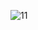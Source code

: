 ![11](https://user-images.githubusercontent.com/55863344/108461938-460c0180-72ae-11eb-8201-d3eeb2df3fd7.jpg)

